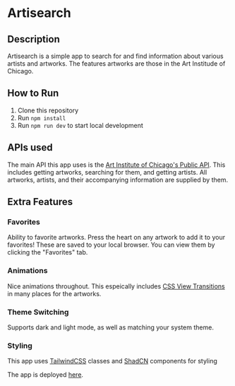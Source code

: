 # Artisearch

## Description

Artisearch is a simple app to search for and find information about various artists and artworks. The features artworks are those in the Art Institude of Chicago.

## How to Run

1. Clone this repository
2. Run `npm install`
3. Run `npm run dev` to start local development

## APIs used

The main API this app uses is the [Art Institute of Chicago's Public API](https://www.artic.edu/open-access/public-api). This includes getting artworks, searching for them, and getting artists. All artworks, artists, and their accompanying information are supplied by them.

## Extra Features

### Favorites

Ability to favorite artworks. Press the heart on any artwork to add it to your favorites! These are saved to your local browser. You can view them by clicking the "Favorites" tab.

### Animations

Nice animations throughout. This espeically includes [CSS View Transitions](https://developer.mozilla.org/en-US/docs/Web/CSS/CSS_view_transitions) in many places for the artworks.

### Theme Switching

Supports dark and light mode, as well as matching your system theme.

### Styling

This app uses [TailwindCSS](https://tailwindcss.com) classes and [ShadCN](https://ui.shadcn.com) components for styling

The app is deployed [here](https://artisearch.imalexblack.dev).
